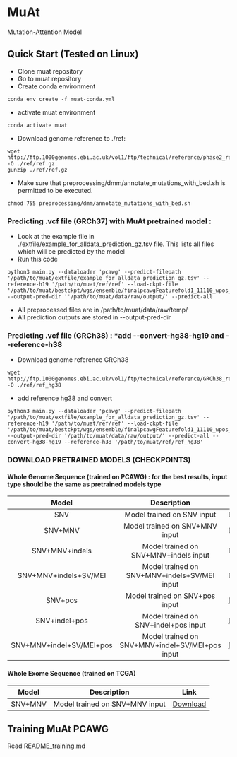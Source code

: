 # MuAt

Mutation-Attention Model

## Quick Start (Tested on Linux)

  * Clone muat repository
  * Go to muat repository
  * Create conda environment
```
conda env create -f muat-conda.yml
```
  * activate muat environment
```
conda activate muat
```  
  * Download genome reference to ./ref:
```
wget http://ftp.1000genomes.ebi.ac.uk/vol1/ftp/technical/reference/phase2_reference_assembly_sequence/hs37d5.fa.gz -O ./ref/ref.gz
gunzip ./ref/ref.gz
``` 
* Make sure that preprocessing/dmm/annotate_mutations_with_bed.sh is permitted to be executed.
```
chmod 755 preprocessing/dmm/annotate_mutations_with_bed.sh
```

### Predicting .vcf file (GRCh37) with MuAt pretrained model :
* Look at the example file in ./extfile/example_for_alldata_prediction_gz.tsv file. This lists all files which will be predicted by the model
* Run this code
```
python3 main.py --dataloader 'pcawg' --predict-filepath '/path/to/muat/extfile/example_for_alldata_prediction_gz.tsv' --reference-h19 '/path/to/muat/ref/ref' --load-ckpt-file '/path/to/muat/bestckpt/wgs/ensemble/finalpcawgFeaturefold1_11110_wpos_TripletPositionF_bs5000_nl2_nh2_ne256_cl3/new_weight.pthx' --output-pred-dir ''/path/to/muat/data/raw/output/' --predict-all
```

* All preprocessed files are in /path/to/muat/data/raw/temp/
* All prediction outputs are stored in --output-pred-dir


### Predicting .vcf file (GRCh38) : *add --convert-hg38-hg19 and --reference-h38 <filepath to ref hg38>
* Download genome reference GRCh38
```
wget http://ftp.1000genomes.ebi.ac.uk/vol1/ftp/technical/reference/GRCh38_reference_genome/GRCh38_full_analysis_set_plus_decoy_hla.fa -O ./ref/ref_hg38
```
* add reference hg38 and convert
```
python3 main.py --dataloader 'pcawg' --predict-filepath '/path/to/muat/extfile/example_for_alldata_prediction_gz.tsv' --reference-h19 '/path/to/muat/ref/ref' --load-ckpt-file '/path/to/muat/bestckpt/wgs/ensemble/finalpcawgFeaturefold1_11110_wpos_TripletPositionF_bs5000_nl2_nh2_ne256_cl3/new_weight.pthx' --output-pred-dir '/path/to/muat/data/raw/output/' --predict-all --convert-hg38-hg19 --reference-h38 '/path/to/muat/ref/ref_hg38'
```

### DOWNLOAD PRETRAINED MODELS (CHECKPOINTS)

#### Whole Genome Sequence (trained on PCAWG) : for the best results, input type should be the same as pretrained models type
| Model | Description | Link |
| :---:|     :---:      |          :---: |
| SNV | Model trained on SNV input  | Download  |
| SNV+MNV | Model trained on SNV+MNV input  | Download  |
| SNV+MNV+indels | Model trained on SNV+MNV+indels input  | Download  |
| SNV+MNV+indels+SV/MEI | Model trained on SNV+MNV+indels+SV/MEI input  | Download  |
| SNV+pos | Model trained on SNV+pos input | [Download](https://bitbucket.org/primasanjaya/muat-weight-bitbucket/src/master/snv_pos/)  |
| SNV+indel+pos | Model trained on SNV+indel+pos input | [Download](https://github.com/primasanjaya/snvindelpos)  |
| SNV+MNV+indel+SV/MEI+pos | Model trained on SNV+MNV+indel+SV/MEI+pos input | [Download](https://github.com/primasanjaya/snv-mnv-indel-svmei-pos)| 

#### Whole Exome Sequence (trained on TCGA)
| Model | Description | Link |
| :---:|     :---:      | :---: |
| SNV+MNV | Model trained on SNV+MNV input  |  [Download](https://github.com/primasanjaya/wes_snv_mnv)| 

## Training MuAt PCAWG
Read README_training.md